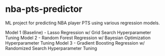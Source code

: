 # nba-pts-predictor

ML project for predicting NBA player PTS using various regression models. 

Model 1 (Baseline) - Lasso Regression w/ Grid Search Hyperparameter Tuning
Model 2 - Random Forest Regression w/ Bayesian Optimization Hyperparameter Tuning
Model 3 - Gradient Boosting Regression w/ Randomized Search Hyperparameter Tuning

